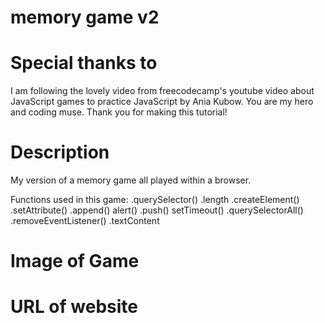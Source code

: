 # memory game v2 #

# Special thanks to #
I am following the lovely video from freecodecamp's youtube video about JavaScript games to practice JavaScript by Ania Kubow. You are my hero and coding muse.
Thank you for making this tutorial!

# Description #
My version of a memory game all played within a browser. 

Functions used in this game:
.querySelector()
.length
.createElement()
.setAttribute()
.append()
alert()
.push()
setTimeout()
.querySelectorAll()
.removeEventListener()
.textContent


# Image of Game #

# URL of website #
